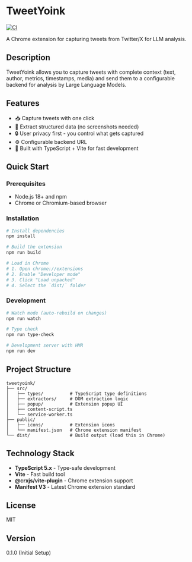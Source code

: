 # TweetYoink

[![CI](https://github.com/mlamp/tweetyoink/actions/workflows/ci.yml/badge.svg)](https://github.com/mlamp/tweetyoink/actions/workflows/ci.yml)

A Chrome extension for capturing tweets from Twitter/X for LLM analysis.

## Description

TweetYoink allows you to capture tweets with complete context (text, author, metrics, timestamps, media) and send them to a configurable backend for analysis by Large Language Models.

## Features

- 📥 Capture tweets with one click
- 🎯 Extract structured data (no screenshots needed)
- 🔒 User privacy first - you control what gets captured
- ⚙️ Configurable backend URL
- 🚀 Built with TypeScript + Vite for fast development

## Quick Start

### Prerequisites

- Node.js 18+ and npm
- Chrome or Chromium-based browser

### Installation

```bash
# Install dependencies
npm install

# Build the extension
npm run build

# Load in Chrome
# 1. Open chrome://extensions
# 2. Enable "Developer mode"
# 3. Click "Load unpacked"
# 4. Select the `dist/` folder
```

### Development

```bash
# Watch mode (auto-rebuild on changes)
npm run watch

# Type check
npm run type-check

# Development server with HMR
npm run dev
```

## Project Structure

```
tweetyoink/
├── src/
│   ├── types/          # TypeScript type definitions
│   ├── extractors/     # DOM extraction logic
│   ├── popup/          # Extension popup UI
│   ├── content-script.ts
│   └── service-worker.ts
├── public/
│   ├── icons/          # Extension icons
│   └── manifest.json   # Chrome extension manifest
└── dist/               # Build output (load this in Chrome)
```

## Technology Stack

- **TypeScript 5.x** - Type-safe development
- **Vite** - Fast build tool
- **@crxjs/vite-plugin** - Chrome extension support
- **Manifest V3** - Latest Chrome extension standard

## License

MIT

## Version

0.1.0 (Initial Setup)
